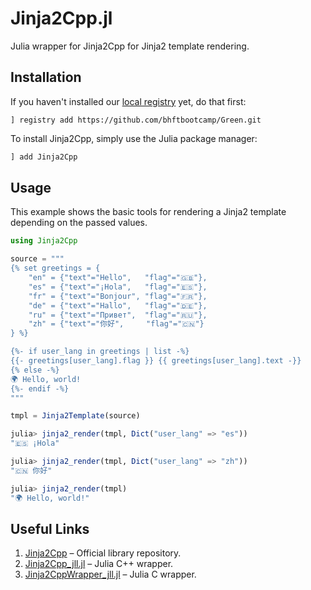 # Jinja2Cpp.jl

Julia wrapper for Jinja2Cpp for Jinja2 template rendering.

## Installation

If you haven't installed our [local registry](https://github.com/bhftbootcamp/Green) yet, do that first:

```
] registry add https://github.com/bhftbootcamp/Green.git
```

To install Jinja2Cpp, simply use the Julia package manager:

```julia
] add Jinja2Cpp
```

## Usage

This example shows the basic tools for rendering a Jinja2 template depending on the passed values.

```julia
using Jinja2Cpp

source = """
{% set greetings = {
    "en" = {"text"="Hello",   "flag"="🇬🇧"},
    "es" = {"text"="¡Hola",   "flag"="🇪🇸"},
    "fr" = {"text"="Bonjour", "flag"="🇫🇷"},
    "de" = {"text"="Hallo",   "flag"="🇩🇪"},
    "ru" = {"text"="Привет",  "flag"="🇷🇺"},
    "zh" = {"text"="你好",     "flag"="🇨🇳"}
} %}

{%- if user_lang in greetings | list -%}
{{- greetings[user_lang].flag }} {{ greetings[user_lang].text -}}
{% else -%}
🌍 Hello, world!
{%- endif -%}
"""

tmpl = Jinja2Template(source)

julia> jinja2_render(tmpl, Dict("user_lang" => "es"))
"🇪🇸 ¡Hola"

julia> jinja2_render(tmpl, Dict("user_lang" => "zh"))
"🇨🇳 你好"

julia> jinja2_render(tmpl)
"🌍 Hello, world!"
```

## Useful Links

1. [Jinja2Cpp](https://github.com/jinja2cpp/Jinja2Cpp) – Official library repository.  
2. [Jinja2Cpp_jll.jl](https://github.com/JuliaBinaryWrappers/Jinja2Cpp_jll.jl) – Julia C++ wrapper.
3. [Jinja2CppWrapper_jll.jl](https://github.com/JuliaBinaryWrappers/Jinja2CppWrapper_jll.jl) – Julia C wrapper.